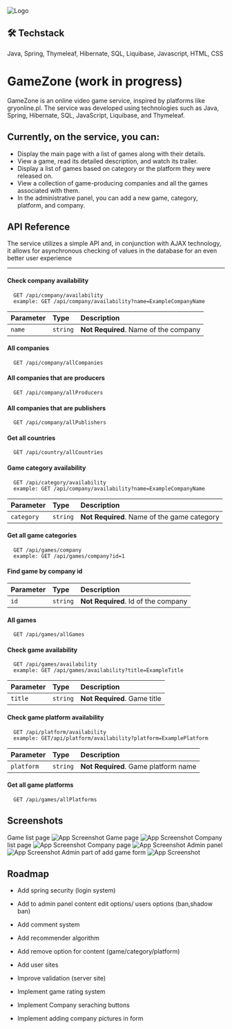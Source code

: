
![Logo](https://i.imgur.com/JUUVWtn.png)

## 🛠 Techstack
Java, Spring, Thymeleaf, Hibernate, SQL, Liquibase, Javascript, HTML, CSS


# GameZone (work in progress)


GameZone is an online video game service, inspired by platforms like gryonline.pl. The service was developed using technologies such as Java, Spring, Hibernate, SQL, JavaScript, Liquibase, and Thymeleaf.

Currently, on the service, you can:
---
-   Display the main page with a list of games along with their details.
-   View a game, read its detailed description, and watch its trailer.
-   Display a list of games based on category or the platform they were released on.
-   View a collection of game-producing companies and all the games associated with them.
-   In the administrative panel, you can add a new game, category, platform, and company.




## API Reference
The service utilizes a simple API and, in conjunction with AJAX technology, it allows for asynchronous checking of values in the database for an even better user experience

----
#### Check company availability

```http
  GET /api/company/availability
  example: GET /api/company/availability?name=ExampleCompanyName
```

| Parameter | Type     | Description                |
| :-------- | :------- | :------------------------- |
| `name` | `string` | **Not Required**. Name of the company |

#### All companies

```http
  GET /api/company/allCompanies
```
#### All companies that are producers

```http
  GET /api/company/allProducers
```
#### All companies that are publishers

```http
  GET /api/company/allPublishers

```


#### Get all countries
```http
  GET /api/country/allCountries
```

#### Game category availability
       
```http
  GET /api/category/availability
  example: GET /api/company/availability?name=ExampleCompanyName
```

| Parameter | Type     | Description                |
| :-------- | :------- | :------------------------- |
| `category` | `string` | **Not Required**. Name of the game category |

#### Get all game categories
```http
  GET /api/games/company
  example: GET /api/games/company?id=1
```

#### Find game by company id
| Parameter | Type     | Description                |
| :-------- | :------- | :------------------------- |
| `id` | `string` | **Not Required**. Id of the company |

#### All games
       
```http
  GET /api/games/allGames
```
#### Check game availability
```http
  GET /api/games/availability
  example: GET /api/games/availability?title=ExampleTitle
```
| Parameter | Type     | Description                |
| :-------- | :------- | :------------------------- |
| `title` | `string` | **Not Required**. Game title |

#### Check game platform availability
```http
  GET /api/platform/availability
  example: GET/api/platform/availability?platform=ExamplePlatform
```
| Parameter | Type     | Description                |
| :-------- | :------- | :------------------------- |
| `platform` | `string` | **Not Required**. Game platform name |

#### Get all game platforms
```http
  GET /api/games/allPlatforms
```
## Screenshots
Game list page
![App Screenshot](https://i.imgur.com/aHKW8A8.png)
Game page
![App Screenshot](https://i.imgur.com/bA6YDD8.png)
Company list page
![App Screenshot](https://i.imgur.com/vbWG8Q7.png)
Company page
![App Screenshot](https://i.imgur.com/7j4IUaA.png)
Admin panel
![App Screenshot](https://i.imgur.com/T2GLsHQ.png)
Admin part of add game form
![App Screenshot](https://i.imgur.com/leVno9a.png)



## Roadmap

- Add spring security (login system)

- Add to admin panel content edit options/ users options (ban,shadow ban)
- Add comment system
- Add recommender algorithm
- Add remove option for content (game/category/platform)
- Add user sites
- Improve validation (server site)
- Implement game rating system
- Implement Company seraching buttons
- Implement adding company pictures in form

